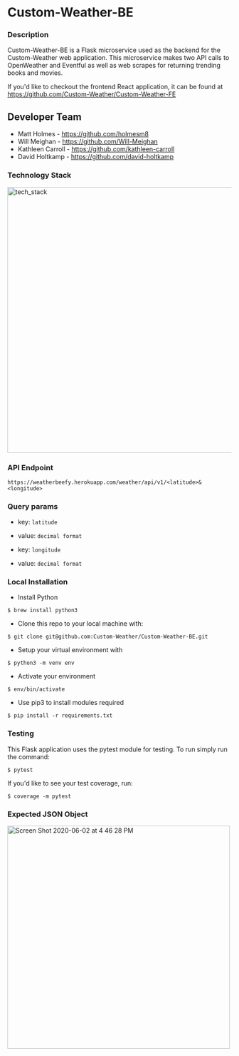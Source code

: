 # Custom-Weather-BE

### Description
Custom-Weather-BE is a Flask microservice used as the backend for the Custom-Weather web application. This microservice makes two API calls to OpenWeather and Eventful as well as web scrapes for returning trending books and movies.

If you'd like to checkout the frontend React application, it can be found at https://github.com/Custom-Weather/Custom-Weather-FE


## Developer Team
* Matt Holmes - https://github.com/holmesm8
* Will Meighan - https://github.com/Will-Meighan
* Kathleen Carroll - https://github.com/kathleen-carroll
* David Holtkamp - https://github.com/david-holtkamp

### Technology Stack
<img width="596" alt="tech_stack" src="https://user-images.githubusercontent.com/12539215/83579133-ac20e080-a4f5-11ea-9b6b-5f2e0251f1e2.png">

### API Endpoint
`https://weatherbeefy.herokuapp.com/weather/api/v1/<latitude>&<longitude>`


### Query params
* key: `latitude`
* value: `decimal format`

* key: `longitude`
* value: `decimal format`


### Local Installation
* Install Python
```
$ brew install python3
```
* Clone this repo to your local machine with: 
```
$ git clone git@github.com:Custom-Weather/Custom-Weather-BE.git
```
* Setup your virtual environment with 
```
$ python3 -m venv env
```
* Activate your environment
```
$ env/bin/activate
```
* Use pip3 to install modules required
```
$ pip install -r requirements.txt
```


### Testing

This Flask application uses the pytest module for testing. To run simply run the command:
```
$ pytest
```
If you'd like to see your test coverage, run:
```
$ coverage -m pytest
```


### Expected JSON Object
<img width="500" alt="Screen Shot 2020-06-02 at 4 46 28 PM" src="https://user-images.githubusercontent.com/12539215/83579343-38330800-a4f6-11ea-911c-40b2566e1de4.png">

